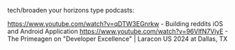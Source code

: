 tech/broaden your horizons type podcasts:


https://www.youtube.com/watch?v=qDTW3EGnrkw - Building reddits iOS and Android Application
https://www.youtube.com/watch?v=96VlfN7ViyE - The Primeagen on "Developer Excellence" | Laracon US 2024 at Dallas, TX
